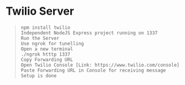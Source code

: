# Twilio Server
>     npm install twilio
>     Independent NodeJS Express project running on 1337
>     Run the Server
>     Use ngrok for tunelling
>     Open a new terminal
>     ./ngrok htttp 1337
>     Copy Forwarding URL
>     Open Twilio Console [Link: https://www.twilio.com/console]
>     Paste Forwarding URL in Console for receiving message
>     Setup is done
